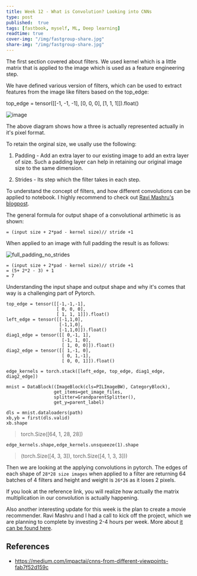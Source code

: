 ```yaml
---
title: Week 12 - What is Convolution? Looking into CNNs
type: post
published: 	true
tags: [fastbook, myself, ML, Deep learning]
readtime: true
cover-img: "/img/fastgroup-share.jpg"
share-img: "/img/fastgroup-share.jpg"
---
```


The first section covered about filters. We used kernel 
which is a little matrix that is applied to the image which
is used as a feature engineering step.

We have defined various version of filters, which can
be used to extract features from the image like filters based on the 
top_edge:

top_edge = tensor([[-1, -1, -1],
                    [0, 0, 0],
                    [1, 1, 1]]).float()


![image](https://user-images.githubusercontent.com/24592806/131478477-ff2482c8-3384-4105-b4a2-013aee5ceeb5.png)

The above diagram shows how a three is actually represented
actually in it's pixel format. 

To retain the orginal size, we usally use the following:

1. Padding - Add an extra layer to our existing image to add
an extra layer of size. Such a padding layer can help in retaining
our original image size to the same dimension.

2. Strides - Its step which the filter takes in each step.

To understand the concept of filters, and how different convolutions
can be applied to notebook. I highly recommend to check out 
[Ravi Mashru's blogpost](https://ravimashru.dev/blog/2021-08-31-convolutions-in-fastai/).

The general formula for output shape of a convolutional arthimetic
is as shown:
```
= (input size + 2*pad - kernel size)// stride +1
```

When applied to an image with full padding the result is as follows:

![full_padding_no_strides](https://user-images.githubusercontent.com/24592806/131780766-103ebf9d-d1a0-45a1-9635-ff3f5abd4351.gif)

```
= (input size + 2*pad - kernel size)// stride +1
= (5+ 2*2 - 3) + 1
= 7
```

Understanding the input shape and output shape and why it's comes that
way is a challenging part of Pytorch.

```
top_edge = tensor([[-1,-1,-1],
                   [ 0, 0, 0],
                   [ 1, 1, 1]]).float()
left_edge = tensor([[-1,1,0],
                    [-1,1,0],
                    [-1,1,0]]).float()
diag1_edge = tensor([[ 0,-1, 1],
                     [-1, 1, 0],
                     [ 1, 0, 0]]).float()
diag2_edge = tensor([[ 1,-1, 0],
                     [ 0, 1,-1],
                     [ 0, 0, 1]]).float()

edge_kernels = torch.stack([left_edge, top_edge, diag1_edge, diag2_edge])

mnist = DataBlock((ImageBlock(cls=PILImageBW), CategoryBlock), 
                  get_items=get_image_files, 
                  splitter=GrandparentSplitter(),
                  get_y=parent_label)

dls = mnist.dataloaders(path)
xb,yb = first(dls.valid)
xb.shape
```

> torch.Size([64, 1, 28, 28])

```
edge_kernels.shape,edge_kernels.unsqueeze(1).shape
```

> (torch.Size([4, 3, 3]), torch.Size([4, 1, 3, 3]))

Then we are looking at the applying convolutions in pytorch. The edges of each shape of `28*28 size images` when applied to a filter are returning 64 batches of 4 filters and height and weight is `26*26`
 as it loses 2 pixels.

If you look at the reference link, you will realize how actually the
matrix multiplication in our convolution is actually happening.

Also another interesting update for this week is the plan to
create a movie recommender. Ravi Mashru and I had a call to kick
off the project, which we are planning to complete by investing
2-4 hours per week. More about [it can be found here](https://community.wandb.ai/t/creating-a-movie-recommender/190/16?u=kurianbenoy-aot).

## References

- https://medium.com/impactai/cnns-from-different-viewpoints-fab7f52d159c

